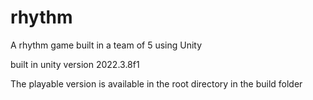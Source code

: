 # rhythm
A rhythm game built in a team of 5 using Unity

built in unity version 2022.3.8f1

The playable version is available in the root directory in the build folder
